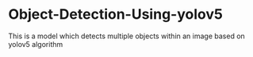 # Object-Detection-Using-yolov5
This is a model which detects multiple objects within an image based on yolov5 algorithm 
